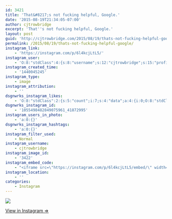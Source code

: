 ```yaml
---
id: 3421
title: 'That&#8217;s not fucking helpful, Google.'
date: '2015-08-19T21:34:05-07:00'
author: cjtrowbridge
excerpt: 'That''s not fucking helpful, Google.'
layout: post
guid: 'http://cjtrowbridge.com/2015/08/19/thats-not-fucking-helpful-google/'
permalink: /2015/08/19/thats-not-fucking-helpful-google/
instagram_link:
    - 'https://instagram.com/p/6l4kcjLtL5/'
instagram_user:
    - 'O:8:"stdClass":4:{s:8:"username";s:12:"cjtrowbridge";s:15:"profile_picture";s:107:"https://igcdn-photos-g-a.akamaihd.net/hphotos-ak-xap1/t51.2885-19/11205819_940973412608942_1083705953_a.jpg";s:2:"id";s:8:"41872995";s:9:"full_name";s:13:"CJ Trowbridge";}'
instagram_created_time:
    - '1440045245'
instagram_type:
    - image
instagram_attribution:
    - ''
dsgnwrks_instagram_likes:
    - 'O:8:"stdClass":2:{s:5:"count";i:7;s:4:"data";a:4:{i:0;O:8:"stdClass":4:{s:8:"username";s:12:"pdxwonderboy";s:15:"profile_picture";s:105:"https://igcdn-photos-b-a.akamaihd.net/hphotos-ak-xap1/t51.2885-19/924735_489782997869897_1995342228_a.jpg";s:2:"id";s:8:"32060586";s:9:"full_name";s:12:"Ilan Gerould";}i:1;O:8:"stdClass":4:{s:8:"username";s:12:"cjtrowbridge";s:15:"profile_picture";s:107:"https://igcdn-photos-g-a.akamaihd.net/hphotos-ak-xap1/t51.2885-19/11205819_940973412608942_1083705953_a.jpg";s:2:"id";s:8:"41872995";s:9:"full_name";s:13:"CJ Trowbridge";}i:2;O:8:"stdClass":4:{s:8:"username";s:15:"lordannethinnie";s:15:"profile_picture";s:117:"https://igcdn-photos-a-a.akamaihd.net/hphotos-ak-xaf1/t51.2885-19/s150x150/11379280_1700169630227176_2069264187_a.jpg";s:2:"id";s:8:"39564610";s:9:"full_name";s:7:"Anthony";}i:3;O:8:"stdClass":4:{s:8:"username";s:10:"sweetlou89";s:15:"profile_picture";s:108:"https://igcdn-photos-h-a.akamaihd.net/hphotos-ak-xfa1/t51.2885-19/11116808_1589231614665375_2095748029_a.jpg";s:2:"id";s:8:"38105725";s:9:"full_name";s:5:"Louie";}}}'
dsgnwrks_instagram_id:
    - '1055498482849075961_41872995'
instagram_users_in_photo:
    - 'a:0:{}'
dsgnwrks_instagram_hashtags:
    - 'a:0:{}'
instagram_filter_used:
    - Normal
instagram_username:
    - cjtrowbridge
instagram_image_id:
    - '3422'
instagram_embed_code:
    - "<iframe src=\"https://instagram.com/p/6l4kcjLtL5/embed/\" width=\"612\" height=\"710\" frameborder=\"0\" scrolling=\"no\" allowtransparency=\"true\"></iframe>\n"
instagram_location:
    - ''
categories:
    - Instagram
---
```


[![](http://blog.cjtrowbridge.com/wp-content/uploads/2015/08/11351759_535827949902128_1548314600_n.jpg)](https://instagram.com/p/6l4kcjLtL5/)

[View in Instagram ⇒](https://instagram.com/p/6l4kcjLtL5/)